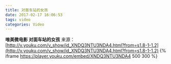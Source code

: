```yaml
---
title: 对面车站的女孩
date: 2017-02-17 16:06:53
tags: video
categories: Video
---
```

**唯美微电影 对面车站的女孩**
来源：[http://v.youku.com/v_show/id_XNDQ3NTU3NDA4.html?from=s1.8-1-1.2](http://v.youku.com/v_show/id_XNDQ3NTU3NDA4.html?from=s1.8-1-1.2)
{% iframe https://player.youku.com/embed/XNDQ3NTU3NDA4 500 300 %}
